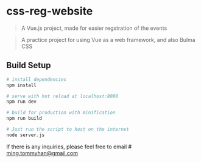 # css-reg-website

> A Vue.js project, made for easier regstration of the events

> A practice project for using Vue as a web framework, and also Bulma CSS

## Build Setup

``` bash
# install dependencies
npm install

# serve with hot reload at localhost:8080
npm run dev

# build for production with minification
npm run build

# Just run the script to host on the internet
node server.js
```

If there is any inquiries, please feel free to email # ming.tommyhan@gmail.com
